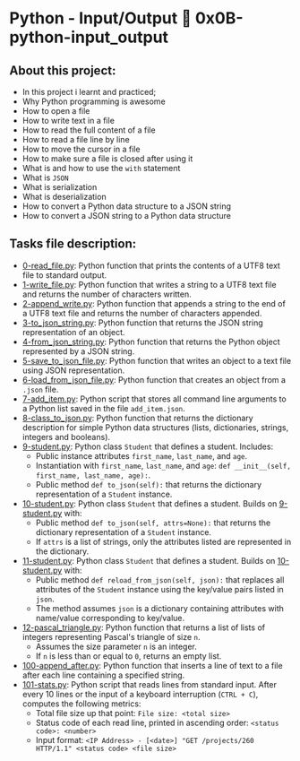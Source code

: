 # Python - Input/Output :page_with_curl: 0x0B-python-input_output
## About this project:
- In this project i learnt and practiced;
- Why Python programming is awesome
- How to open a file
- How to write text in a file
- How to read the full content of a file
- How to read a file line by line
- How to move the cursor in a file
- How to make sure a file is closed after using it
- What is and how to use the `with` statement
- What is `JSON`
- What is serialization
- What is deserialization
- How to convert a Python data structure to a JSON string
- How to convert a JSON string to a Python data structure
## Tasks file description:
* [0-read_file.py](./0-read_file.py): Python function that prints the contents of a UTF8 text
  file to standard output.
* [1-write_file.py](./1-write_file.py): Python function that writes a string to a UTF8 text
  file and returns the number of characters written.
* [2-append_write.py](./2-append_write.py): Python function that appends a string to the end of a
  UTF8 text file and returns the number of characters appended.
* [3-to_json_string.py](./3-to_json_string.py): Python function that returns the JSON string
  representation of an object.
* [4-from_json_string.py](./4-from_json_string.py): Python function that returns the Python object
  represented by a JSON string.
* [5-save_to_json_file.py](./5-save_to_json_file.py): Python function that writes an object to a text
  file using JSON representation.
* [6-load_from_json_file.py](./6-load_from_json_file.py): Python function that creates an object from a
  `.json` file.
* [7-add_item.py](./7-add_item.py): Python script that stores all command line arguments to a
  Python list saved in the file `add_item.json`.
* [8-class_to_json.py](./8-class_to_json.py): Python function that returns the dictionary
  description for simple Python data structures (lists, dictionaries, strings,
  integers and booleans).
* [9-student.py](./9-student.py): Python class `Student` that defines a student. Includes:
    * Public instance attributes `first_name`, `last_name`, and `age`.
    * Instantiation with `first_name`, `last_name`, and `age`:
    `def __init__(self, first_name, last_name, age):`.
    * Public method `def to_json(self):` that returns the dictionary
    representation of a `Student` instance.
* [10-student.py](./10-student.py): Python class `Student` that defines a student. Builds on
  [9-student.py](./9-student.py) with:
    * Public method `def to_json(self, attrs=None):` that returns the
    dictionary representation of a `Student` instance.
    * If `attrs` is a list of strings, only the attributes listed are
    represented in the dictionary.
* [11-student.py](./11-student.py): Python class `Student` that defines a student. Builds on
  [10-student.py](./10-student.py) with:
    * Public method `def reload_from_json(self, json):` that replaces all
    attributes of the `Student` instance using the key/value pairs listed in `json`.
    * The method assumes `json` is a dictionary containing attributes with
    name/value corresponding to key/value.
* [12-pascal_triangle.py](./12-pascal_triangle.py): Python function that returns a list of lists of
  integers representing Pascal's triangle of size `n`.
  * Assumes the size parameter `n` is an integer.
  * If `n` is less than or equal to `0`, returns an empty list.
* [100-append_after.py](./100-append_after.py): Python function that inserts a line of text to a
  file after each line containing a specified string.
* [101-stats.py](./101-stats.py): Python script that reads lines from standard input. After
  every 10 lines or the input of a keyboard interruption (`CTRL + C`), computes the
  following metrics:
    * Total file size up that point: `File size: <total size>`
    * Status code of each read line, printed in ascending order:
    `<status code>: <number>`
  * Input format: `<IP Address> - [<date>] "GET /projects/260 HTTP/1.1"
  <status code> <file size>`